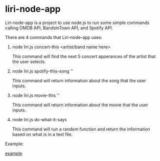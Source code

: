 # liri-node-app

Liri-node-app is a project to use node.js to run some simple commands calling OMDB API, BandsInTown API, and Spotify API.

There are 4 commands that Liri-node-app uses:

1) node liri.js concert-this <artist/band name here>

	This command will find the next 5 concert apperances of the 	artist that the user selects.

2) node liri.js spotify-this-song '<song name here>'

	This command will return information about the song that the 	user inputs.

3) node liri.js movie-this '<movie name here>'

	This command will return information about the movie that 	the user inputs.

4) node liri.js do-what-it-says

	This command will run a random function and return the 	information based on what is in a text file.

Example:

[example](https://github.com/olsonathan/liri-node-app/blob/master/assets/example1.PNG)

 





